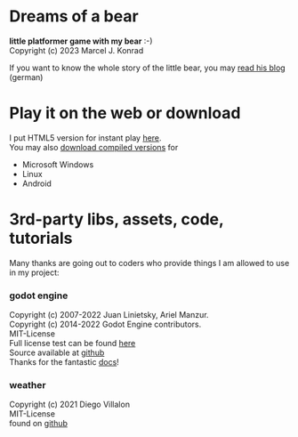 # Dreams of a bear

**little platformer game with my bear** :-)  
Copyright (c) 2023 Marcel J. Konrad  
  
If you want to know the whole story of the little bear, you may [read his blog](https://www.xn--derkleinebr-u8a.de) (german)

# Play it on the web or download

I put HTML5 version for instant play [here](https://dreamingbear.mjksoftware.de).  
You may also [download compiled versions](https://dreamingbear.mjksoftware.de/download) for

- Microsoft Windows
- Linux
- Android

# 3rd-party libs, assets, code, tutorials

Many thanks are going out to coders who provide things I am allowed to use in my project:
 
### godot engine

Copyright (c) 2007-2022 Juan Linietsky, Ariel Manzur.  
Copyright (c) 2014-2022 Godot Engine contributors.  
MIT-License  
Full license test can be found [here](https://godotengine.org/license)  
Source available at [github](https://github.com/godotengine/godot)  
Thanks for the fantastic [docs](https://docs.godotengine.org/en/stable/)!

### weather

Copyright (c) 2021 Diego Villalon  
MIT-License  
found on [github](https://github.com/pirachute/godot-weather-2D)

